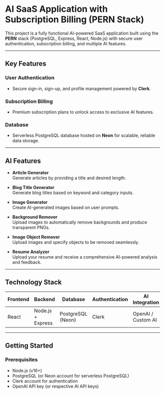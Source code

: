 # AI SaaS Application with Subscription Billing (PERN Stack)

This project is a fully functional AI-powered SaaS application built using the **PERN** stack (PostgreSQL, Express, React, Node.js) with secure user authentication, subscription billing, and multiple AI features.

---

## Key Features

### User Authentication
- Secure sign-in, sign-up, and profile management powered by **Clerk**.

### Subscription Billing
- Premium subscription plans to unlock access to exclusive AI features.

### Database
- Serverless PostgreSQL database hosted on **Neon** for scalable, reliable data storage.

---

## AI Features

- **Article Generator**  
  Generate articles by providing a title and desired length.

- **Blog Title Generator**  
  Generate blog titles based on keyword and category inputs.

- **Image Generator**  
  Create AI-generated images based on user prompts.

- **Background Remover**  
  Upload images to automatically remove backgrounds and produce transparent PNGs.

- **Image Object Remover**  
  Upload images and specify objects to be removed seamlessly.

- **Resume Analyzer**  
  Upload your resume and receive a comprehensive AI-powered analysis and feedback.

---

## Technology Stack

| Frontend       | Backend          | Database        | Authentication | AI Integration     |
| -------------- | ---------------- | --------------- | -------------- | ------------------ |
| React          | Node.js + Express| PostgreSQL (Neon)| Clerk          | OpenAI / Custom AI |

---

## Getting Started

### Prerequisites
- Node.js (v16+)
- PostgreSQL (or Neon account for serverless PostgreSQL)
- Clerk account for authentication
- OpenAI API key (or respective AI API keys)

